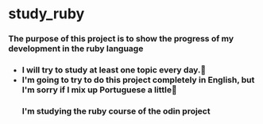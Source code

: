 # study_ruby

<h3>The purpose of this project is to show the progress of my development in the <strong>ruby language</strong><h3>

 <ul>
 <li>I will try to study at least one topic every day.🦾</li>
 <li>I'm going to try to do this project completely in English, but I'm sorry if I mix up Portuguese a little🙏</li.
 </ul>

<h4>I'm studying the ruby course of the odin project</h4>
